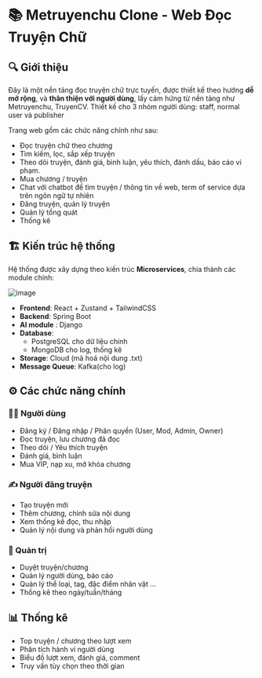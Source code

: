 # 📚 Metruyenchu Clone - Web Đọc Truyện Chữ

## 🔍 Giới thiệu

Đây là một nền tảng đọc truyện chữ trực tuyến, được thiết kế theo hướng **dễ mở rộng**, và **thân thiện với người dùng**, lấy cảm hứng từ nền tảng như Metruyenchu, TruyenCV. Thiết kế cho 3 nhóm người dùng: staff, normal user và publisher

Trang web gồm các chức năng chính như sau:
- Đọc truyện chữ theo chương
- Tìm kiếm, lọc, sắp xếp truyện
- Theo dõi truyện, đánh giá, bình luận, yêu thích, đánh dấu, báo cáo vi phạm.
- Mua chương / truyện
- Chat với chatbot để tìm truyện / thông tin về web, term of service dựa trên ngôn ngữ tự nhiên
- Đăng truyện, quản lý truyện
- Quản lý tổng quát
- Thống kê


## 🏗️ Kiến trúc hệ thống

Hệ thống được xây dựng theo kiến trúc **Microservices**, chia thành các module chính:

![image](https://github.com/user-attachments/assets/db616c75-5f31-440e-9e31-13398185b99b)


- **Frontend**: React + Zustand + TailwindCSS
- **Backend**: Spring Boot
- **AI module** : Django 
- **Database**:
  - PostgreSQL cho dữ liệu chính
  - MongoDB cho log, thống kê
- **Storage**: Cloud (mã hoá nội dung .txt)
- **Message Queue**: Kafka(cho log)

## ⚙️ Các chức năng chính

### 🧑‍💻 Người dùng

- Đăng ký / Đăng nhập / Phân quyền (User, Mod, Admin, Owner)
- Đọc truyện, lưu chương đã đọc
- Theo dõi / Yêu thích truyện
- Đánh giá, bình luận
- Mua VIP, nạp xu, mở khóa chương

### ✍️ Người đăng truyện

- Tạo truyện mới
- Thêm chương, chỉnh sửa nội dung
- Xem thống kê đọc, thu nhập
- Quản lý nội dung và phản hồi người dùng

### 🔐 Quản trị

- Duyệt truyện/chương
- Quản lý người dùng, báo cáo
- Quản lý thể loại, tag, đặc điểm nhân vật ...
- Thống kê theo ngày/tuần/tháng

## 📊 Thống kê

- Top truyện / chương theo lượt xem
- Phân tích hành vi người dùng
- Biểu đồ lượt xem, đánh giá, comment
- Truy vấn tùy chọn theo thời gian


